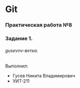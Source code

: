 # Git
### Практическая работа №8
### Задание 1.
###### gusevnv-ветка. 

Выполнил:
* Гусев Никита Владимирович
* УИТ-211
